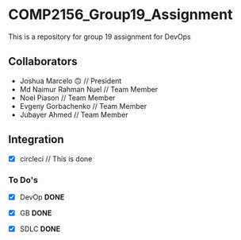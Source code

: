 # COMP2156_Group19_Assignment
This is a repository for group 19 assignment for DevOps

## Collaborators
- Joshua Marcelo 🙃         // President
- Md Naimur Rahman Nuel     // Team Member
- Noel Piason               // Team Member
- Evgeny Gorbachenko        // Team Member
- Jubayer Ahmed             // Team Member

## Integration
- [x] circleci // This is done

### To Do's

- [x] DevOp     **DONE**
* [x] GB        **DONE**
- [x] SDLC      **DONE**


